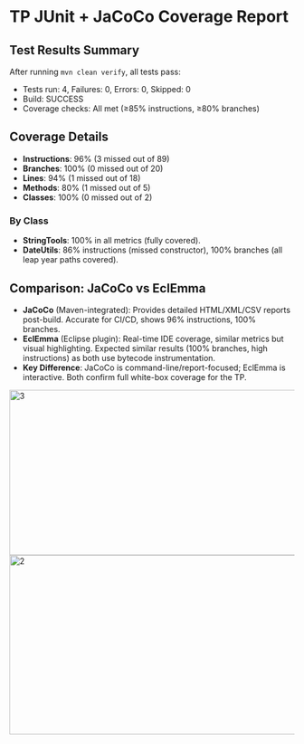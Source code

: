 # TP JUnit + JaCoCo Coverage Report

## Test Results Summary
After running `mvn clean verify`, all tests pass:
- Tests run: 4, Failures: 0, Errors: 0, Skipped: 0
- Build: SUCCESS
- Coverage checks: All met (≥85% instructions, ≥80% branches)

## Coverage Details
- **Instructions**: 96% (3 missed out of 89)
- **Branches**: 100% (0 missed out of 20)
- **Lines**: 94% (1 missed out of 18)
- **Methods**: 80% (1 missed out of 5)
- **Classes**: 100% (0 missed out of 2)

### By Class
- **StringTools**: 100% in all metrics (fully covered).
- **DateUtils**: 86% instructions (missed constructor), 100% branches (all leap year paths covered).

## Comparison: JaCoCo vs EclEmma
- **JaCoCo** (Maven-integrated): Provides detailed HTML/XML/CSV reports post-build. Accurate for CI/CD, shows 96% instructions, 100% branches.
- **EclEmma** (Eclipse plugin): Real-time IDE coverage, similar metrics but visual highlighting. Expected similar results (100% branches, high instructions) as both use bytecode instrumentation.
- **Key Difference**: JaCoCo is command-line/report-focused; EclEmma is interactive. Both confirm full white-box coverage for the TP.

<img width="2560" height="292" alt="3" src="https://github.com/user-attachments/assets/2657e699-8098-46d4-aaee-ff110649c7b1" />

<img width="2556" height="317" alt="2" src="https://github.com/user-attachments/assets/70b41303-4521-4bce-b7d1-b6dc8b7f3986" />
